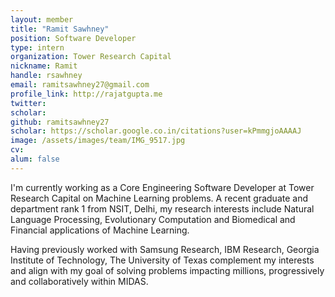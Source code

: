 ```yaml
---
layout: member
title: "Ramit Sawhney"
position: Software Developer
type: intern
organization: Tower Research Capital
nickname: Ramit
handle: rsawhney
email: ramitsawhney27@gmail.com
profile_link: http://rajatgupta.me
twitter: 
scholar: 
github: ramitsawhney27
scholar: https://scholar.google.co.in/citations?user=kPmmgjoAAAAJ 
image: /assets/images/team/IMG_9517.jpg
cv: 
alum: false
---
```

I'm currently working as a Core Engineering Software Developer at Tower Research Capital on Machine Learning problems. A recent graduate and department rank 1 from NSIT, Delhi, my research interests include Natural Language Processing, Evolutionary Computation and Biomedical and Financial applications of Machine Learning. 

Having previously worked with Samsung Research, IBM Research, Georgia Institute of Technology, The University of Texas complement my interests and align with my goal of solving problems impacting millions, progressively and collaboratively within MIDAS.
